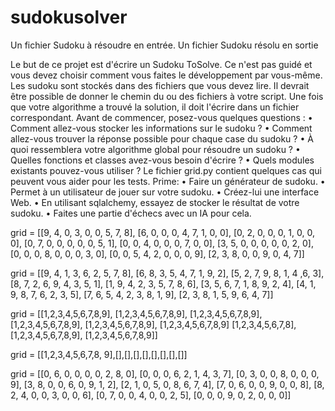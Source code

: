 # sudokusolver
Un fichier Sudoku à résoudre en entrée. Un fichier Sudoku résolu en sortie


Le but de ce projet est d'écrire un Sudoku ToSolve. Ce n'est pas guidé et vous devez choisir comment vous faites le développement par vous-même.
Les sudoku sont stockés dans des fichiers que vous devez lire. Il devrait être possible de donner le chemin du ou des fichiers à votre script. Une fois que votre algorithme a trouvé la solution, il doit l'écrire dans un fichier correspondant.
Avant de commencer, posez-vous quelques questions :
• Comment allez-vous stocker les informations sur le sudoku ?
• Comment allez-vous trouver la réponse possible pour chaque case du sudoku ?
• À quoi ressemblera votre algorithme global pour résoudre un sudoku ?
• Quelles fonctions et classes avez-vous besoin d'écrire ?
• Quels modules existants pouvez-vous utiliser ?
Le fichier grid.py contient quelques cas qui peuvent vous aider pour les tests.
Prime:
• Faire un générateur de sudoku.
• Permet à un utilisateur de jouer sur votre sudoku.
• Créez-lui une interface Web.
• En utilisant sqlalchemy, essayez de stocker le résultat de votre sudoku.
• Faites une partie d'échecs avec un IA pour cela.

grid = [[9, 4, 0, 3, 0, 0, 5, 7, 8], [6, 0, 0, 0, 4, 7, 1, 0, 0],
        [0, 2, 0, 0, 0, 1, 0, 0, 0], [0, 7, 0, 0, 0, 0, 0, 5, 1],
        [0, 0, 4, 0, 0, 0, 7, 0, 0], [3, 5, 0, 0, 0, 0, 0, 2, 0],
        [0, 0, 0, 8, 0, 0, 0, 3, 0], [0, 0, 5, 4, 2, 0, 0, 0, 9],
        [2, 3, 8, 0, 0, 9, 0, 4, 7]]

grid = [[9, 4, 1, 3, 6, 2, 5, 7, 8], [6, 8, 3, 5, 4, 7, 1, 9, 2], [5, 2, 7, 9, 8, 1, 4 ,6, 3],
        [8, 7, 2, 6, 9, 4, 3, 5, 1], [1, 9, 4, 2, 3, 5, 7, 8, 6], [3, 5, 6, 7, 1, 8, 9, 2, 4],
        [4, 1, 9, 8, 7, 6, 2, 3, 5], [7, 6, 5, 4, 2, 3, 8, 1, 9], [2, 3, 8, 1, 5, 9, 6, 4, 7]]

grid = [[1,2,3,4,5,6,7,8,9], [1,2,3,4,5,6,7,8,9], [1,2,3,4,5,6,7,8,9],
    [1,2,3,4,5,6,7,8,9], [1,2,3,4,5,6,7,8,9], [1,2,3,4,5,6,7,8,9]
    [1,2,3,4,5,6,7,8], [1,2,3,4,5,6,7,8,9], [1,2,3,4,5,6,7,8,9]]

grid = [[1,2,3,4,5,6,7,8, 9],[],[],[],[],[],[],[],[]]

grid = [[0, 6, 0, 0, 0, 0, 2, 8, 0], [0, 0, 0, 6, 2, 1, 4, 3, 7], [0, 3, 0, 0, 8, 0, 0, 0, 9],
        [3, 8, 0, 0, 6, 0, 9, 1, 2], [2, 1, 0, 5, 0, 8, 6, 7, 4], [7, 0, 6, 0, 0, 9, 0, 0, 8],
        [8, 2, 4, 0, 0, 3, 0, 0, 6], [0, 7, 0, 0, 4, 0, 0, 2, 5], [0, 0, 0, 9, 0, 2, 0, 0, 0]]
